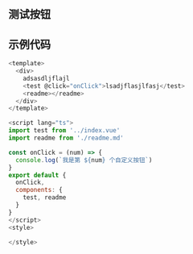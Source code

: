 ## 测试按钮
<script setup>
import demo from './demo.vue'
</script>
<demo />

## 示例代码
```javascript
<template>
  <div>
    adsasdljflajl
    <test @click="onClick">lsadjflasjlfasj</test>
    <readme></readme>
  </div>
</template>

<script lang="ts">
import test from '../index.vue'
import readme from './readme.md'

const onClick = (num) => {
  console.log(`我是第 ${num} 个自定义按钮`)
}
export default {
  onClick,
  components: {
    test, readme
  }
}
</script>
<style>

</style>
```